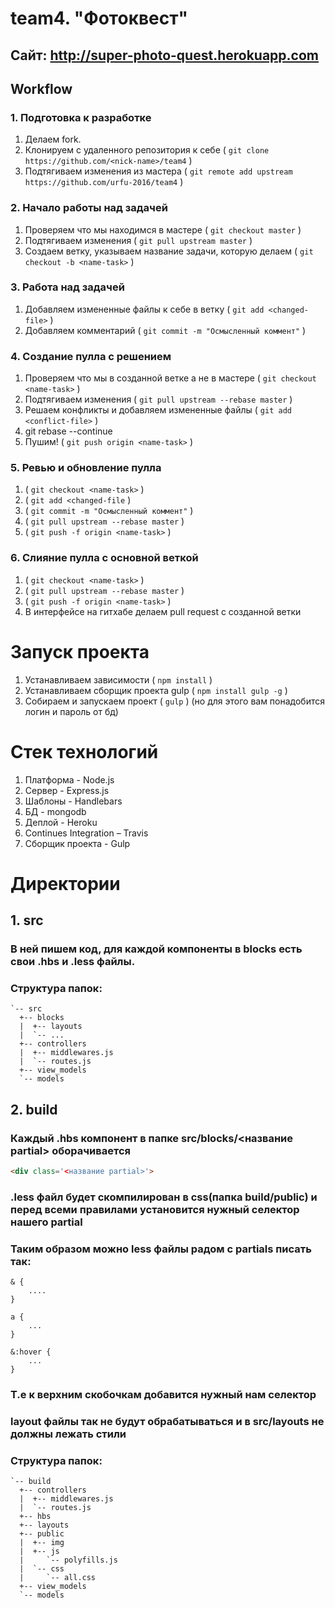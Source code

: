 # team4. "Фотоквест"

## Сайт: http://super-photo-quest.herokuapp.com
## Workflow

### 1. Подготовка к разработке
1. Делаем fork.
2. Клонируем с удаленного репозитория к себе ( `git clone https://github.com/<nick-name>/team4` )
3. Подтягиваем изменения из мастера ( `git remote add upstream https://github.com/urfu-2016/team4` )

### 2. Начало работы над задачей
1. Проверяем что мы находимся в мастере ( `git checkout master` )
2. Подтягиваем изменения ( `git pull upstream master` )
3. Создаем ветку, указываем название задачи, которую делаем ( `git checkout -b <name-task>` )

### 3. Работа над задачей
1. Добавляем измененные файлы к себе в ветку ( `git add <changed-file>` )
2. Добавляем комментарий ( `git commit -m "Осмысленный коммент"` )

### 4. Создание пулла с решением
1. Проверяем что мы в созданной ветке а не в мастере ( `git checkout <name-task>` )
2. Подтягиваем изменения ( `git pull upstream --rebase master` )
3. Решаем конфликты и добавляем измененные файлы ( `git add <conflict-file>` )
4. git rebase --continue
5. Пушим! ( `git push origin <name-task>` )

### 5. Ревью и обновление пулла
1. ( `git checkout <name-task>` )
2. ( `git add <changed-file` )
3. ( `git commit -m "Осмысленный коммент"` )
4. ( `git pull upstream --rebase master` )
5. ( `git push -f origin <name-task>` )

### 6. Слияние пулла с основной веткой
1. ( `git checkout <name-task>` )
2. ( `git pull upstream --rebase master` )
3. ( `git push -f origin <name-task>` )
4. В интерфейсе на гитхабе делаем pull request с созданной ветки

# Запуск проекта
1. Устанавливаем зависимости ( `npm install` )
2. Устанавливаем сборщик проекта gulp ( `npm install gulp -g` )
3. Собираем и запускаем проект ( `gulp` ) (но для этого вам понадобится логин и пароль от бд)

# Стек технологий
1. Платформа - Node.js
2. Сервер - Express.js
3. Шаблоны - Handlebars
4. БД - mongodb
5. Деплой - Heroku
6. Continues Integration – Travis
7. Сборщик проекта - Gulp

# Директории

## 1. src
### В ней пишем код, для каждой компоненты в blocks есть свои .hbs и .less файлы.
### Структура папок:
```
`-- src
  +-- blocks
  |  +-- layouts
  |  `-- ...
  +-- controllers
  |	 +-- middlewares.js
  |  `-- routes.js
  +-- view_models
  `-- models
```
  
## 2. build
### Каждый .hbs компонент в папке src/blocks/<название partial> оборачивается
```html
<div class='<название partial>'>
```
### .less файл будет скомпилирован в css(папка build/public) и перед всеми правилами установится нужный селектор нашего partial
### Таким образом можно less файлы радом с partials писать так:
```
& {
    ....
}

a {
	...
}

&:hover {
	...
}
```
### Т.е к верхним скобочкам добавится нужный нам селектор
### layout файлы так не будут обрабатываться и в src/layouts не должны лежать стили
### Структура папок:
```
`-- build
  +-- controllers
  |	 +-- middlewares.js
  |  `-- routes.js
  +-- hbs
  +-- layouts
  +-- public
  |  +-- img
  |  +-- js
  |     `-- polyfills.js
  |  `-- css
  |		`-- all.css
  +-- view_models
  `-- models
```
